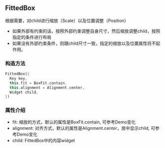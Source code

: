 ## **FittedBox**
>
根据需要，对child进行缩放（Scale）以及位置调整（Position）
* 如果外部有约束的话，按照外部约束调整自身尺寸，然后缩放调整child，按照指定的条件进行布局
* 如果没有外部约束条件，则跟child尺寸一致，指定的缩放以及位置属性将不起作用。

### 构造方法
``` dart
FittedBox({
  Key key,
  this.fit = BoxFit.contain,
  this.alignment = Alignment.center,
  Widget child,
})
```

### 属性介绍
* fit: 缩放的方式，默认的属性是BoxFit.contain, 可参考Demo变化
* alignment: 对齐方式，默认的属性是Alignment.center，居中显示child, 可参考Demo变化
* child: FittedBox中的内容widget